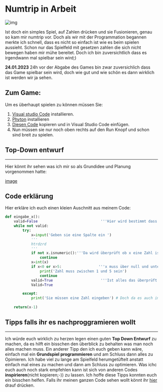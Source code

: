 # Numtrip in Arbeit


![img](images/numtrip.gif)

Ist doch ein simples Spiel, auf Zahlen drücken und sie Fusionieren, genau so kam mir numtrip vor.
Doch als wir mit der Programmation begannen merkte ich schnell, dass es nicht so einfach ist wie es beim spielen aussieht. 
Schon nur das Spielfeld mit gesetzen zahlen die sich nicht bewegen haben mir mühe bereitet. 
Doch ich bin zuversichtlich dass es irgendwann mal spielbar sein wird;)



**24.01.2023**
24h vor der Abgabe des Games bin zwar zuversichlich dass das Game spielbar sein wird, doch wie gut und wie schön es dann wirklich ist werden wir ja sehen. 
## Zum Game: 
Um es überhaupt spielen zu können müssen Sie: 
1. [Visual studio Code](https://code.visualstudio.com/download) installieren.
2. [Phyton](https://www.python.org/downloads/) installieren
3. [Diesen Code](https://github.com/gaeschpu/Ef-Info/blob/main/numtrip/finalnumtrip.py) kopieren und in Visual Studio Code einfügen.
4. Nun müssen sie nur noch oben rechts auf den Run Knopf und schon sind breit zu spielen.

## Top-Down entwurf
***
Hier könnt ihr sehen was ich mir so als Grundidee und Planung vorgenommen hatte:

[image](images/Topdown.png)

## Code erklärung

Hier erkläre ich euch einen kleien Auschnitt aus meinem Code:
````py 
def eingabe_x(): 
    valid=False                             '''Hier wird bestimmt dass Valid = Falsch ist, somit wird die definition solange laufen bis valid=True ist'''
    while not valid:
        try:
            x=input('Geben sie eine Spalte ein ')
            '''
            htrdzrd
            '''
            if not x.isnumeric():'''Da wird überprüft ob x eine Zahl ist'''
                continue
            x=int(x)
            if x<0 or x>5:                 '''x muss über null und unter 6 sein, da das Spielfeld ja 5 auf 5 Felder ist'''
                print('Zahl muss zwischen 1 und 5 sein')
                continue
            valid=True                      '''Ist alles das überprüft und korrekt ist alles Valid also'''
            Valid=True

        except:    
            print('Sie müssen eine Zahl eingeben') # Doch da es auch immer Menschen git die es nicht tscheggen, muss man erwarten dass alles mögliche eingeben wird, deshald das except...
    
    return(x-1)

````


## Tipps falls ihr es nachproggramieren wollt
***
Ich würde euch wirklich zu herzen legen einen guten **Top Down Entwurf** zu machen, da es hilft ein bisschen den überblick zu behalten was man noch alles machen muss. Ein anderer Tipp den ich euch geben kann wäre, einfach mal ein **Grundspiel programmieren** und am Schluss dann alles zu Opimieren. Ich habe viel zu lange am Spielfeld herumgetüftelt anstatt einfach mal eines zu machen und dann am Schluss zu optimieren. Was ichc euch auch noch stark empfehlen kann ist sich von anderen Codes **inspirieren**(nicht kopieren;-)) zu lassen. 
Ich hoffe diese Tipps konnten euch ein bisschen helfen. 
Falls ihr meinen ganzen Code sehen wollt könnt ihr [hier](https://github.com/gaeschpu/Ef-Info/blob/main/numtrip/finalnumtrip.py) drauf drücken.


